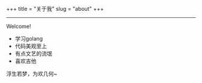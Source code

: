 +++
title = "关于我"
slug = "about"
+++


---
Welcome!

- 学习golang
- 代码美观至上
- 有点文艺的流氓
- 喜欢吉他


浮生若梦，为欢几何~